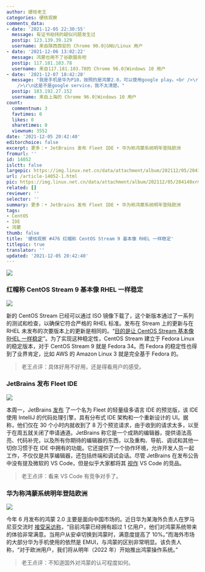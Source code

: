 ```yaml
---
author: 硬核老王
categories: 硬核观察
comments_data:
- date: '2021-12-05 22:30:55'
  message: 有证书劫持的疑似问题发生过
  postip: 123.139.39.129
  username: 来自陕西西安的 Chrome 90.0|GNU/Linux 用户
- date: '2021-12-06 13:02:22'
  message: 鸿蒙也用不了谷歌服务吧
  postip: 117.181.103.78
  username: 来自117.181.103.78的 Chrome 96.0|Windows 10 用户
- date: '2021-12-07 18:42:28'
  message: "我是手机是华为P10，按照的是鸿蒙2.0，可以使用google play。<br />\r\n不过我是在升级鸿蒙之前就安装了google play的。<br
    />\r\n这是不是google service，我不太清楚。"
  postip: 183.192.27.152
  username: 来自上海的 Chrome 96.0|Windows 10 用户
count:
  commentnum: 3
  favtimes: 0
  likes: 0
  sharetimes: 0
  viewnum: 3552
date: '2021-12-05 20:42:40'
editorchoice: false
excerpt: 更多：• JetBrains 发布 Fleet IDE • 华为称鸿蒙系统明年登陆欧洲
fromurl: ''
id: 14052
islctt: false
largepic: https://img.linux.net.cn/data/attachment/album/202112/05/204140xrmdjzrmz6y9d0sg.jpg
url: /article-14052-1.html
pic: https://img.linux.net.cn/data/attachment/album/202112/05/204140xrmdjzrmz6y9d0sg.jpg.thumb.jpg
related: []
reviewer: ''
selector: ''
summary: 更多：• JetBrains 发布 Fleet IDE • 华为称鸿蒙系统明年登陆欧洲
tags:
- CentOS
- IDE
- 鸿蒙
thumb: false
title: '硬核观察 #476 红帽称 CentOS Stream 9 基本像 RHEL 一样稳定'
titlepic: true
translator: ''
updated: '2021-12-05 20:42:40'
---
```


![](https://img.linux.net.cn/data/attachment/album/202112/05/204140xrmdjzrmz6y9d0sg.jpg)


### 红帽称 CentOS Stream 9 基本像 RHEL 一样稳定


![](https://img.linux.net.cn/data/attachment/album/202112/05/204149mrzz9gccixb1tjgj.jpg)


新的 CentOS Stream 已经可以通过 ISO 镜像下载了，这个新版本通过了一系列的测试和检查，以确保它符合严格的 RHEL 标准。发布在 Stream 上的更新与在 RHEL 未发布的次要版本上的更新是相同的。“[目的是让 CentOS Stream 基本像 RHEL 一样稳定](https://blog.centos.org/2021/12/introducing-centos-stream-9/)”。为了实现这种稳定性，CentOS Stream 建立于 Fedora Linux 的稳定版本，对于 CentOS Stream 9 就是 Fedora 34。而 Fedora 的稳定性也得到了业界肯定，比如 AWS 的 Amazon Linux 3 就是完全基于 Fedora 的。



> 
> 老王点评：具体好用不好用，还是得看用户的感受。
> 
> 
> 


### JetBrains 发布 Fleet IDE


![](https://img.linux.net.cn/data/attachment/album/202112/05/204212wuarfsukuzuayuaf.png)


本周一，JetBrains [发布](https://www.jetbrains.com/fleet/) 了一个名为 Fleet 的轻量级多语言 IDE 的预览版，该 IDE 使用 IntelliJ 的代码处理引擎，具有分布式 IDE 架构和一个重新设计的 UI。据称，他们仅在 30 个小时内就收到了 8 万个预览请求，由于收到的请求太多，以至于在周五就关闭了申请通道。JetBrains 称它是一个成熟的编辑器，提供语法高亮、代码补完，以及所有你期待的编辑器的东西，以及重构、导航、调试和其他一切你习惯于在 IDE 中拥有的功能。它还提供了一个协作环境，允许开发人员一起工作，不仅仅是共享编辑器，还包括终端和调试会话。尽管 JetBrains 在发布公告中没有提及微软的 VS Code，但是似乎大家都将其 [视作](https://visualstudiomagazine.com/articles/2021/11/30/jetbrains-fleet.aspx) VS Code 的竞品。



> 
> 老王点评：看来 VS Code 有竞争对手了。
> 
> 
> 


### 华为称鸿蒙系统明年登陆欧洲


![](https://img.linux.net.cn/data/attachment/album/202112/05/204228x5l07l06uy7w67m1.jpg)


今年 6 月发布的鸿蒙 2.0 主要是面向中国市场的。近日华为某海外负责人在罗马尼亚交流时 [接受采访称](https://news.mydrivers.com/1/800/800622.htm)，“目前鸿蒙已经拥有超过 1 亿用户，他们对鸿蒙系统带来的体验非常满意。当用户从安卓切换到鸿蒙时，满意度提高了 10%。”而海外市场的大部分华为手机使用的依然是 EMUI，与鸿蒙的区别非常明显。该负责人称，“对于欧洲用户，我们将从明年（2022 年）开始推出鸿蒙操作系统。”



> 
> 老王点评：不知道国外对鸿蒙的认可程度如何。
> 
> 
>